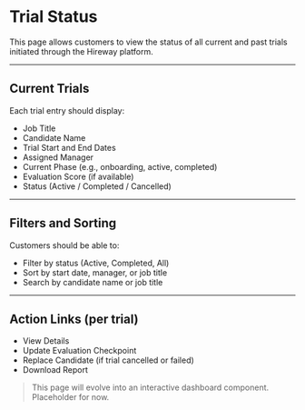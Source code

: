 # Trial Status

This page allows customers to view the status of all current and past trials initiated through the Hireway platform.

---

## Current Trials

Each trial entry should display:

* Job Title
* Candidate Name
* Trial Start and End Dates
* Assigned Manager
* Current Phase (e.g., onboarding, active, completed)
* Evaluation Score (if available)
* Status (Active / Completed / Cancelled)

---

## Filters and Sorting

Customers should be able to:

* Filter by status (Active, Completed, All)
* Sort by start date, manager, or job title
* Search by candidate name or job title

---

## Action Links (per trial)

* View Details
* Update Evaluation Checkpoint
* Replace Candidate (if trial cancelled or failed)
* Download Report

> This page will evolve into an interactive dashboard component. Placeholder for now.

